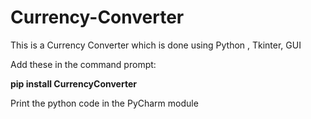 # Currency-Converter
This is a Currency Converter which is done using Python , Tkinter, GUI

Add these in the command prompt:

**pip install CurrencyConverter**

Print the python code in the PyCharm module

